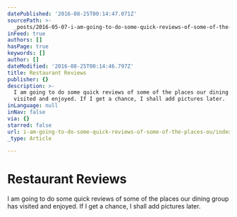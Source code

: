 ```yaml
---
datePublished: '2016-08-25T00:14:47.071Z'
sourcePath: >-
  _posts/2016-05-07-i-am-going-to-do-some-quick-reviews-of-some-of-the-places-ou.md
inFeed: true
authors: []
hasPage: true
keywords: []
author: []
dateModified: '2016-08-25T00:14:46.797Z'
title: Restaurant Reviews
publisher: {}
description: >-
  I am going to do some quick reviews of some of the places our dining group has
  visited and enjoyed. If I get a chance, I shall add pictures later.
inLanguage: null
inNav: false
via: {}
starred: false
url: i-am-going-to-do-some-quick-reviews-of-some-of-the-places-ou/index.html
_type: Article

---
```

# Restaurant Reviews

I am going to do some quick reviews of some of the places our dining group has visited and enjoyed. If I get a chance, I shall add pictures later.